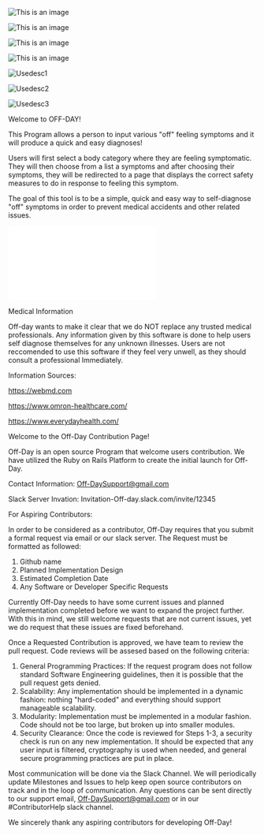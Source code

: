 ![This is an image](./docs/UI.PNG)

![This is an image](./docs/statech.PNG)

![This is an image](./docs/sequencedia.PNG)


![This is an image](./docs/designclass.PNG)


![Usedesc1](./docs/Usedesc1.PNG)

![Usedesc2](./docs/Usedesc2.PNG)

![Usedesc3](./docs/Usedesc3.PNG)



Welcome to OFF-DAY!


This Program allows a person to input various "off" feeling symptoms and it will produce a quick and easy diagnoses!

Users will first select a body category where they are feeling symptomatic. They will then choose from a list a symptoms and after choosing their symptoms, they will be redirected to a page that displays the correct safety measures to do in response to feeling this symptom.

The goal of this tool is to be a simple, quick and easy way to self-diagnose "off" symptoms in order to prevent medical accidents and other related issues. 

![Link to OpenSource Instructions](./OpensourceInfo.md)



Medical Information


Off-day wants to make it clear that we do NOT replace any trusted medical professionals. Any information given by this software is done to help users self diagnose themselves for any unknown illnesses. Users are not reccomended to use this software if they feel very unwell, as they should consult a professional Immediately.

Information Sources:

https://webmd.com

https://www.omron-healthcare.com/

https://www.everydayhealth.com/









Welcome to the Off-Day Contribution Page!

Off-Day is an open source Program that welcome users contribution. We have utilized the Ruby on Rails Platform to create the initial launch for Off-Day. 


Contact Information: Off-DaySupport@gmail.com


Slack Server Invation: Invitation-Off-day.slack.com/invite/12345

For Aspiring Contributors:

In order to be considered as a contributor, Off-Day requires that you submit a formal request via email or our slack server.
The Request must be formatted as followed:

1. Github name
2. Planned Implementation Design
3. Estimated Completion Date
4. Any Software or Developer Specific Requests


Currently Off-Day needs to have some current issues and planned implementation completed before we want to expand the project further.
With this in mind, we still welcome requests that are not current issues, yet we do request that these issues are fixed beforehand.


Once a Requested Contribution is approved, we have team to review the pull request. Code reviews will be assesed based on the following criteria:

1. General Programming Practices: If the request program does not follow standard Software Engineering guidelines, then it is possible that the pull request gets denied.
2. Scalability: Any implementation should be implemented in a dynamic fashion: nothing "hard-coded" and everything should support manageable scalability.
3. Modularity: Implementation must be implemented in a modular fashion. Code should not be too large, but broken up into smaller modules. 
4. Security Clearance: Once the code is reviewed for Steps 1-3, a security check is run on any new implementation. It should be expected that any user input is filtered, cryptography is used when needed, and general secure programming practices are put in place.

Most communication will be done via the Slack Channel. We will periodically update Milestones and Issues to help keep open source contributors on track and in the loop of communication. Any questions can be sent directly to our support email, Off-DaySupport@gmail.com or in our #ContributorHelp slack channel.

We sincerely thank any aspiring contributors for developing Off-Day!


